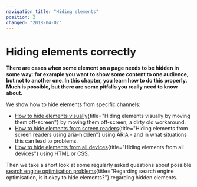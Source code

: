 ```yaml
---
navigation_title: "Hiding elements"
position: 2
changed: "2018-04-02"
---
```


# Hiding elements correctly

**There are cases when some element on a page needs to be hidden in some way: for example you want to show some content to one audience, but not to another one. In this chapter, you learn how to do this properly. Much is possible, but there are some pitfalls you really need to know about.**

We show how to hide elements from specific channels:

- [How to hide elements visually](/examples/hiding-elements/visually){title="Hiding elements visually by moving them off-screen"} by moving them off-screen, a dirty old workaround.
- [How to hide elements from screen readers](/examples/hiding-elements/from-screen-readers){title="Hiding elements from screen readers using aria-hidden"} using ARIA - and in what situations this can lead to problems.
- [How to hide elements from all devices](/examples/hiding-elements/from-all-devices){title="Hiding elements from all devices"} using HTML or CSS.

Then we take a short look at some regularly asked questions about possible [search engine optimisation problems](/examples/hiding-elements/okay-for-seo){title="Regarding search engine optimisation, is it okay to hide elements?"} regarding hidden elements.